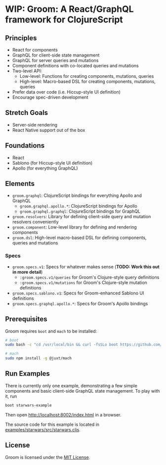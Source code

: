 # WIP: Groom: A React/GraphQL framework for ClojureScript

## Principles

* React for components
* GraphQL for client-side state management
* GraphQL for server queries and mutations
* Component definitions with co-located queries and mutations
* Two-level API:
    - Low-level: Functions for creating components, mutations, queries
    - High-level: Macro-based DSL for creating components, mutations, queries
* Prefer data over code (i.e. Hiccup-style UI definition)
* Encourage spec-driven development

## Stretch Goals

* Server-side rendering
* React Native support out of the box

## Foundations

* React
* Sablono (for Hiccup-style UI definition)
* Apollo (for everything GraphQL)

## Elements

* `groom.graphql`: ClojureScript bindings for everything Apollo and GraphQL
    - `groom.graphql.apollo.*`: ClojureScript bindings for Apollo
    - `groom.graphql.graphql`: ClojureScript bindings for GraphQL
* `groom.resolvers`: Library for defining client-side query and mutation resolvers conveniently
* `groom.component`: Low-level library for defining and rendering components
* `groom.dsl`: High-level macro-based DSL for defining components, queries and mutations

### Specs

* `groom.specs.v1`: Specs for whatever makes sense (**TODO: Work this out in more detail**)
    - `:groom.specs.v1/queries` for Groom's Clojure-style query definitions
    - `:groom.specs.v1/mutations` for Groom's Clojure-style mutation definitions
* `groom.specs.sablono.v1`: Specs for Groom-enhanced Sablono UI definitions
* `groom.specs.graphql.apollo.*`: Specs for Groom's Apollo bindings

## Prerequisites

Groom requires `boot` and `mach` to be installed:
```sh
# boot
sudo bash -c "cd /usr/local/bin && curl -fsSLo boot https://github.com/boot-clj/boot-bin/releases/download/latest/boot.sh && chmod 755 boot"

# mach
sudo npm install -g @juxt/mach
```

## Run Examples

There is currently only one example, demonstrating a few simple components
and basic client-side GraphQL state management. To play with it, run
```sh
boot starwars-example
```

Then open [http://localhost:8002/index.html](http://localhost:8002/index.html) in a browser.

The source code for this example is located in
[examples/starwars/src/starwars.cljs](examples/starwars/src/starwars.cljs).

## License

Groom is licensed under the [MIT License](LICENSE).
